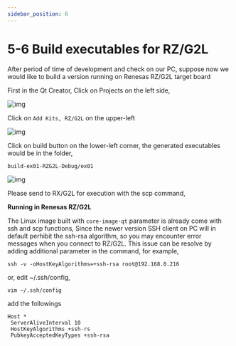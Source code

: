 ```yaml
---
sidebar_position: 6
---
```


# 5-6 Build executables for RZ/G2L

After period of time of development and check on our PC, suppose now we would like to build a version running on Renesas RZ/G2L target board 

First in the Qt Creator, Click on Projects on the left side,

![img](/img/Qt563_Projects.png)

Click on ```Add Kits, RZ/G2L``` on the upper-left 

![img](/img/Q563_Projects_Add.png)

Click on build button on the lower-left corner,
the generated executables would be in the folder,

```build-ex01-RZG2L-Debug/ex01``` 

![img](/img/Qt563_RZG2L.png)

Please send to RX/G2L for execution with the scp command,

**Running in Renesas RZ/G2L**

The Linux image built with ```core-image-qt``` parameter is already come with ssh and scp functions, Since the newer version SSH client on PC will in default perhibit the ssh-rsa algorithm, so you may encounter error messages when you connect to RZ/G2L. This issue can be resolve by adding additional parameter in the command, for example,     


```
ssh -v -oHostKeyAlgorithms=+ssh-rsa root@192.168.0.216
```

or, edit ~/.ssh/config, 

```
vim ~/.ssh/config
```

add the followings

```
Host *
 ServerAliveInterval 10
 HostKeyAlgorithms +ssh-rs
 PubkeyAcceptedKeyTypes +ssh-rsa
```


